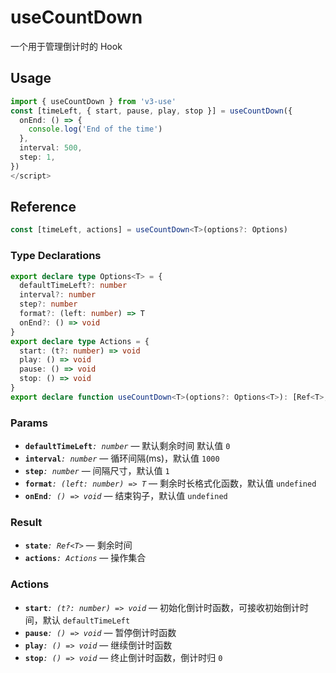 # useCountDown

一个用于管理倒计时的 Hook

## Usage

```ts
import { useCountDown } from 'v3-use'
const [timeLeft, { start, pause, play, stop }] = useCountDown({
  onEnd: () => {
    console.log('End of the time')
  },
  interval: 500,
  step: 1,
})
</script>
```

## Reference

```ts
const [timeLeft, actions] = useCountDown<T>(options?: Options)
```

### Type Declarations

```ts
export declare type Options<T> = {
  defaultTimeLeft?: number
  interval?: number
  step?: number
  format?: (left: number) => T
  onEnd?: () => void
}
export declare type Actions = {
  start: (t?: number) => void
  play: () => void
  pause: () => void
  stop: () => void
}
export declare function useCountDown<T>(options?: Options<T>): [Ref<T>, Actions]
```

### Params

- **`defaultTimeLeft`**_`: number`_ &mdash; 默认剩余时间 默认值 `0`
- **`interval`**_`: number`_ &mdash; 循环间隔(ms)，默认值 `1000`
- **`step`**_`: number`_ &mdash; 间隔尺寸，默认值 `1`
- **`format`**_`: (left: number) => T`_ &mdash; 剩余时长格式化函数，默认值 `undefined`
- **`onEnd`**_`: () => void`_ &mdash; 结束钩子，默认值 `undefined`

### Result

- **`state`**_`: Ref<T>`_ &mdash; 剩余时间
- **`actions`**_`: Actions`_ &mdash; 操作集合

### Actions

- **`start`**_`: (t?: number) => void`_ &mdash; 初始化倒计时函数，可接收初始倒计时间，默认 `defaultTimeLeft`
- **`pause`**_`: () => void`_ &mdash; 暂停倒计时函数
- **`play`**_`: () => void`_ &mdash; 继续倒计时函数
- **`stop`**_`: () => void`_ &mdash; 终止倒计时函数，倒计时归 `0`
